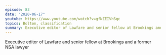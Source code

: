 ```yaml
---
episode: 83
date: "2020-06-17"
youtube: https://www.youtube.com/watch?v=gfNZEIVhSqc
topics: Bolton, classification
summary: Executive editor of Lawfare and senior fellow at Brookings and a former NSA lawyer
---
```


Executive editor of Lawfare and senior fellow at Brookings and a former NSA lawyer
